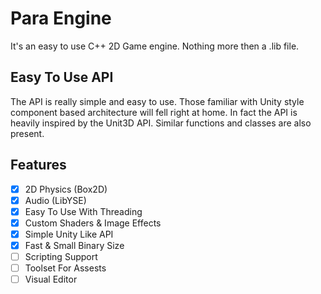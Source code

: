 # Para Engine

It's an easy to use C++ 2D Game engine. Nothing more then a .lib file. 

## Easy To Use API

The API is really simple and easy to use. Those familiar with Unity style component based architecture will fell right at home.
In fact the API is heavily inspired by the Unit3D API. Similar functions and classes are also present.

## Features
- [x] 2D Physics (Box2D)
- [x] Audio (LibYSE)
- [x] Easy To Use With Threading
- [x] Custom Shaders & Image Effects
- [x] Simple Unity Like API
- [x] Fast & Small Binary Size
- [ ] Scripting Support
- [ ] Toolset For Assests
- [ ] Visual Editor
